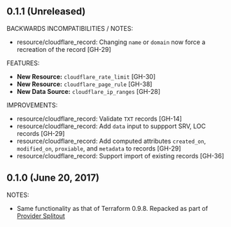 ## 0.1.1 (Unreleased)

BACKWARDS INCOMPATIBILITIES / NOTES:

* resource/cloudflare_record: Changing `name` or `domain` now force a recreation
  of the record [GH-29]

FEATURES:

* **New Resource:** `cloudflare_rate_limit` [GH-30]
* **New Resource:** `cloudflare_page_rule` [GH-38]
* **New Data Source:** `cloudflare_ip_ranges` [GH-28]

IMPROVEMENTS:

* resource/cloudflare_record: Validate `TXT` records [GH-14]
* resource/cloudflare_record: Add `data` input to suppport SRV, LOC records
  [GH-29]
* resource/cloudflare_record: Add computed attributes `created_on`,
  `modified_on`, `proxiable`, and `metadata` to records [GH-29]
* resource/cloudflare_record: Support import of existing records [GH-36]

## 0.1.0 (June 20, 2017)

NOTES:

* Same functionality as that of Terraform 0.9.8. Repacked as part of [Provider
  Splitout](https://www.hashicorp.com/blog/upcoming-provider-changes-in-terraform-0-10/)
